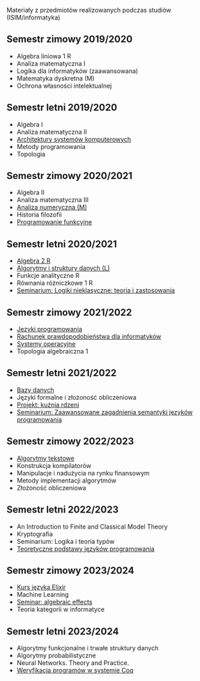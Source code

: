 Materiały z przedmiotów realizowanych podczas studiów (ISIM/informatyka)

## Semestr zimowy 2019/2020
* Algebra liniowa 1 R
* Analiza matematyczna I
* Logika dla informatyków (zaawansowana)
* Matematyka dyskretna (M)
* Ochrona własności intelektualnej

## Semestr letni 2019/2020
* Algebra I
* Analiza matematyczna II
* [Architektury systemów komputerowych](./ask/)
* Metody programowania
* Topologia

## Semestr zimowy 2020/2021
* Algebra II
* Analiza matematyczna III
* [Analiza numeryczna (M)](./anm/)
* Historia filozofii
* [Programowanie funkcyjne](./pf/)

## Semestr letni 2020/2021
* [Algebra 2 R](./alg2r/)
* [Algorytmy i struktury danych (L)](./aisd/)
* Funkcje analityczne R
* Równania różniczkowe 1 R
* [Seminarium: Logiki nieklasyczne: teoria i zastosowania](./logiki/)

## Semestr zimowy 2021/2022
* [Języki programowania](./jp/)
* [Rachunek prawdopodobieństwa dla informatyków](./rpdi/)
* [Systemy operacyjne](./so/)
* Topologia algebraiczna 1

## Semestr letni 2021/2022
* [Bazy danych](./bd/)
* Języki formalne i złożoność obliczeniowa
* [Projekt: kuźnia rdzeni](https://github.com/kuznia-rdzeni/coreblocks)
* [Seminarium: Zaawansowane zagadnienia semantyki języków programowania](./semantyki/)

## Semestr zimowy 2022/2023
* [Algorytmy tekstowe](https://github.com/wikku/diffrs)
* Konstrukcja kompilatorów
* Manipulacje i nadużycia na rynku finansowym
* Metody implementacji algorytmów
* Złożoność obliczeniowa

## Semestr letni 2022/2023
* An Introduction to Finite and Classical Model Theory
* Kryptografia
* Seminarium: Logika i teoria typów
* [Teoretyczne podstawy języków programowania](./tpjp/)

## Semestr zimowy 2023/2024
* [Kurs języka Elixir](https://github.com/wikku/slackernews)
* Machine Learning
* [Seminar: algebraic effects](./semalgeff/)
* Teoria kategorii w informatyce

## Semestr letni 2023/2024
* Algorytmy funkcjonalne i trwałe struktury danych
* Algorytmy probabilistyczne
* Neural Networks. Theory and Practice.
* [Weryfikacja programów w systemie Coq](./vericoq/)
